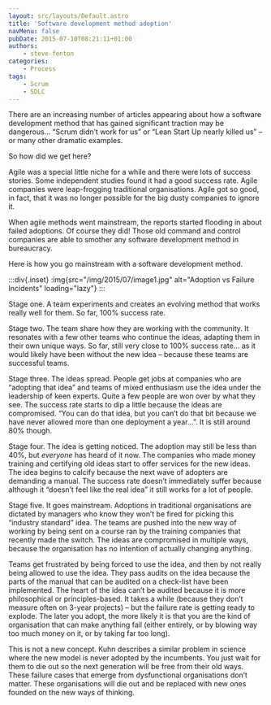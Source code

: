 ```yaml
---
layout: src/layouts/Default.astro
title: 'Software development method adoption'
navMenu: false
pubDate: 2015-07-10T08:21:11+01:00
authors:
    - steve-fenton
categories:
    - Process
tags:
    - Scrum
    - SDLC
---
```


There are an increasing number of articles appearing about how a software development method that has gained significant traction may be dangerous… “Scrum didn’t work for us” or “Lean Start Up nearly killed us” – or many other dramatic examples.

So how did we get here?

Agile was a special little niche for a while and there were lots of success stories. Some independent studies found it had a good success rate. Agile companies were leap-frogging traditional organisations. Agile got so good, in fact, that it was no longer possible for the big dusty companies to ignore it.

When agile methods went mainstream, the reports started flooding in about failed adoptions. Of course they did! Those old command and control companies are able to smother any software development method in bureaucracy.

Here is how you go mainstream with a software development method.

:::div{.inset}
:img{src="/img/2015/07/image1.jpg" alt="Adoption vs Failure Incidents" loading="lazy"}
:::

Stage one. A team experiments and creates an evolving method that works really well for them. So far, 100% success rate.

Stage two. The team share how they are working with the community. It resonates with a few other teams who continue the ideas, adapting them in their own unique ways. So far, still very close to 100% success rate… as it would likely have been without the new idea – because these teams are successful teams.

Stage three. The ideas spread. People get jobs at companies who are “adopting that idea” and teams of mixed enthusiasm use the idea under the leadership of keen experts. Quite a few people are won over by what they see. The success rate starts to dip a little because the ideas are compromised. “You can do that idea, but you can’t do that bit because we have never allowed more than one deployment a year…”. It is still around 80% though.

Stage four. The idea is getting noticed. The adoption may still be less than 40%, but *everyone* has heard of it now. The companies who made money training and certifying old ideas start to offer services for the new ideas. The idea begins to calcify because the next wave of adopters are demanding a manual. The success rate doesn’t immediately suffer because although it “doesn’t feel like the real idea” it still works for a lot of people.

Stage five. It goes mainstream. Adoptions in traditional organisations are dictated by managers who know they won’t be fired for picking this “industry standard” idea. The teams are pushed into the new way of working by being sent on a course ran by the training companies that recently made the switch. The ideas are compromised in multiple ways, because the organisation has no intention of actually changing anything.

Teams get frustrated by being forced to use the idea, and then by not really being allowed to use the idea. They pass audits on the idea because the parts of the manual that can be audited on a check-list have been implemented. The heart of the idea can’t be audited because it is more philosophical or principles-based. It takes a while (because they don’t measure often on 3-year projects) – but the failure rate is getting ready to explode. The later you adopt, the more likely it is that you are the kind of organisation that can make anything fail (either entirely, or by blowing way too much money on it, or by taking far too long).

This is not a new concept. Kuhn describes a similar problem in science where the new model is never adopted by the incumbents. You just wait for them to die out so the next generation will be free from their old ways. These failure cases that emerge from dysfunctional organisations don’t matter. These organisations will die out and be replaced with new ones founded on the new ways of thinking.